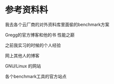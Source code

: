 # 参考资料料

我去各个云厂商的对外资料库里面偷的benchmark方案

Gregg的官方博客和他的书   性能之巅

之前我实习的时候的个人经验

网上其他人的博客 

GNU/Linux  的网站

各个benchmark工具的官方站点



